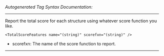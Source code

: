 _Autogenerated Tag Syntax Documentation:_

---
Report the total score for each structure using whatever score function you like.

```
<TotalScoreFeatures name="(string)" scorefxn="(string)" />
```

-   scorefxn: The name of the score function to report.

---
